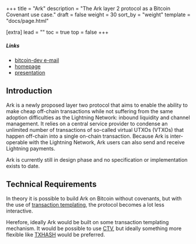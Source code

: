 +++
title = "Ark"
description = "The Ark layer 2 protocol as a Bitcoin Covenant use case."
draft = false
weight = 30
sort_by = "weight"
template = "docs/page.html"

[extra]
lead = ""
toc = true
top = false
+++

##### Links

- [bitcoin-dev e-mail](https://lists.linuxfoundation.org/pipermail/bitcoin-dev/2023-May/021694.html)
- [homepage](https://www.arkpill.me/)
- [presentation](https://roose.io/presentations/understanding-ark.pdf)


## Introduction

Ark is a newly proposed layer two protocol that aims to enable the ability to make cheap off-chain
transactions while not suffering from the same adoption difficulties as the Lightning Network:
inbound liquidity and channel management. It relies on a central service provider to condense an
unlimited number of transactions of so-called virtual UTXOs (VTXOs) that happen off-chain into a
single on-chain transaction. Because Ark is inter-operable with the Lightning Network, Ark users can
also send and receive Lightning payments.

Ark is currently still in design phase and no specification or implementation exists to date.


## Technical Requirements

In theory it is possible to build Ark on Bitcoin without covenants, but with the use of [transaction
templating](/use-cases/tx-templating), the protocol becomes a lot less interactive.

Herefore, ideally Ark would be built on some transaction templating mechanism. It would be possible
to use [CTV](/proposals/ctv), but ideally something more flexible like
[TXHASH](/proposals/txhash) would be preferred.

